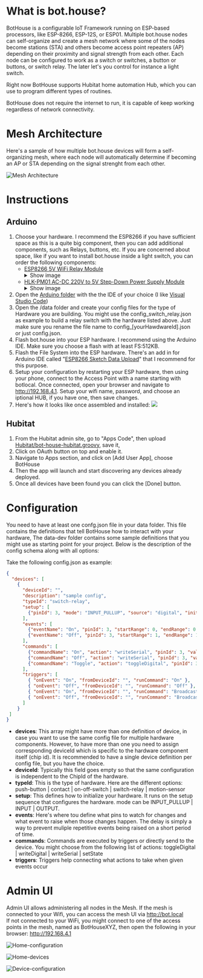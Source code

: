 # What is bot.house?
BotHouse is a configurable IoT Framework running on ESP-based processors, like ESP-8266, ESP-12S, or ESP01. Multiple bot.house nodes can self-organize and create a mesh network where some of the nodes become stations (STA) and others become access point repeaters (AP) depending on their proximity and signal strength from each other. Each node can be configured to work as a switch or switches, a button or buttons, or switch relay. The later let's you control for instance a light switch.

Right now BotHouse supports Hubitat home automation Hub, which you can use to program different types of routines.

BotHouse does not require the internet to run, it is capable of keep working regardless of network connectivity.

# Mesh Architecture
Here's a sample of how multiple bot.house devices will form a self-organizing mesh, where each node will automatically determine if becoming an AP or STA depending on the signal strenght from each other. 

![Mesh Architecture](screenshots/mesh-architecture.png)

# Instructions

## Arduino
1. Choose your hardware. I recommend the ESP8266 if you have sufficient space as this is a quite big component, then you can add additional components, such as Relays, buttons, etc. If you are concerned about space, like if you want to install bot.house inside a light switch, you can order the following components: 
   - [ESP8266 5V WiFi Relay Module](https://amzn.to/36h0xXX) <details><summary>Show image</summary>![](screenshots/ESP8266WiFiRelayModule.PNG)</details>
   - [HLK-PM01 AC-DC 220V to 5V Step-Down Power Supply Module](https://amzn.to/39m590Q) <details><summary>Show image</summary>![](screenshots/HLK-PM01.PNG)</details>
1. Open the [Arduino folder](https://github.com/ljbotero/bot.house/tree/main/Arduino) with the the IDE of your choice (I like [Visual Studio Code](https://code.visualstudio.com/))
1. Open the /data folder and create your config files for the type of Hardware you are building. You might use the config_switch_relay.json as example to build a relay switch with the hardware listed above. Just make sure you rename the file name to config_[yourHawdwareId].json or just config.json.
1. Flash bot.house into your ESP hardware. I recommend using the Arduino IDE. Make sure you choose a flash with at least FS:512KB.
1. Flash the File System into the ESP hardware. There's an add in for Arduino IDE called "[ESP8266 Sketch Data Upload](https://github.com/esp8266/arduino-esp8266fs-plugin)" that I recommend for this purpose.
1. Setup your configuration by restarting your ESP hardware, then using your phone, connect to the Access Point with a name starting with botlocal. Once connected, open your browser and navigate to http://192.168.4.1. Setup your wifi name, password, and choose an iptional HUB, if you have one, then save changes.
1. Here's how it looks like once assembled and installed:
   ![](screenshots/esp01-relay.png)

## Hubitat
1. From the Hubitat admin site, go to "Apps Code", then upload [Hubitat/bot-house-hubitat.groovy](Hubitat/bot-house-hubitat.groovy), save it, 
1. Click on OAuth button on top and enable it.
1. Navigate to Apps section, and click on [Add User App], choose BotHouse
1. Then the app will launch and start discovering any devices already deployed.
1. Once all devices have been found you can click the [Done] button.

# Configuration
You need to have at least one confg.json file in your data folder. This file contains the definitions that tell BotHouse how to interact with your hardware, The data-dev folder contains some sample definitions that you might use as starting point for your project. Below is the description of the config schema along with all options:

Take the following config.json as example:
```json
{
  "devices": [   
    {
      "deviceId": "",
      "description": "sample config",
      "typeId": "switch-relay",
      "setup": [
        {"pinId": 3, "mode": "INPUT_PULLUP", "source": "digital", "initialValue": 1 }
      ],
      "events": [
        {"eventName": "On", "pinId": 3, "startRange": 0, "endRange": 0, "source": "digital", "delay": 500 }, 
        {"eventName": "Off", "pinId": 3, "startRange": 1, "endRange": 1, "source": "digital", "delay": 500}
      ],
      "commands": [
        {"commandName": "On", "action": "writeSerial", "pinId": 3, "value": 0, "values": "A00101A2" }, 
        {"commandName": "Off", "action": "writeSerial", "pinId": 3, "value": 1, "values": "A00100A1" },
        {"commandName": "Toggle", "action": "toggleDigital", "pinId": 3 }
      ],
      "triggers": [
        { "onEvent": "On", "fromDeviceId": "", "runCommand": "On" },
        { "onEvent": "Off", "fromDeviceId": "", "runCommand": "Off" },
        { "onEvent": "On", "fromDeviceId": "", "runCommand": "Broadcast" },
        { "onEvent": "Off", "fromDeviceId": "", "runCommand": "Broadcast" }
      ]
    }
 ]
}
```
* **devices**: This array might have more than one definition of device, in case you want to use the same config file for multiple hardware components. However, to have more than one you need to assign corresponding deviceId which is specific to the hardware component itself (chip id). It is recommended to have a single device definition per config file, but you have the choice.
* **deviceId**: Typically this field goes empty so that the same configuration is independent to the ChipId of the hardware.
* **typeId**: This is the type of hardware. Here are the different options: push-button | contact | on-off-switch | switch-relay | motion-sensor
* **setup**: This defines how to initialize your hardware. It runs on the setup sequence that configures the hardware. mode can be INPUT_PULLUP | INPUT | OUTPUT.
* **events**: Here's where tou define what pins to watch for changes and what event to raise when those changes happen. The delay is simply a way to prevent muliple repetitive events being raised on a short period of time.
* **commands**: Commands are executed by triggers or directly send to the device. You might choose from the following list of actions: toggleDigital | writeDigital | writeSerial | setState
* **triggers**: Triggers help connecting what actions to take when given events occur
   
# Admin UI

Admin UI allows administering all nodes in the Mesh. If the mesh is connected to your Wifi, you can access the mesh UI via http://bot.local  
If not connected to your WiFi, you might connect to one of the access points in the mesh, named as BotHouseXYZ, then open the following in your browser: http://192.168.4.1

![Home-configuration](screenshots/home-configuration.png)

![Home-devices](screenshots/home-devices.png)

![Device-configuration](screenshots/Device-configuration.png)